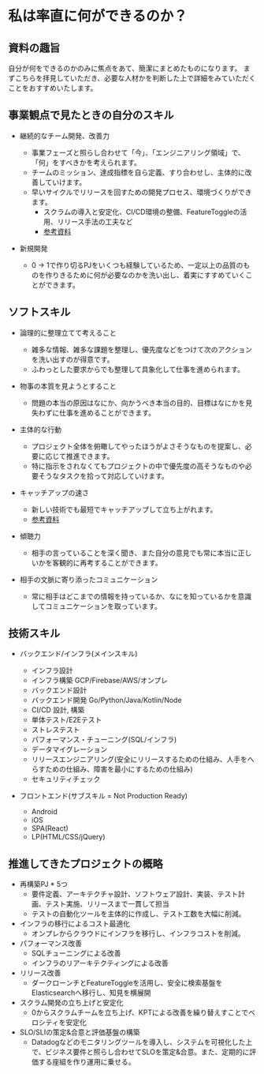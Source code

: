 # 私は率直に何ができるのか？

## 資料の趣旨
自分が何をできるのかのみに焦点をあて、簡潔にまとめたものになります。
まずこちらを拝見していただき、必要な人材かを判断した上で詳細をみていただくことをおすすめいたします。

## 事業観点で見たときの自分のスキル
- 継続的なチーム開発、改善力
    - 事業フェーズと照らし合わせて「今」、「エンジニアリング領域」で、「何」をすべきかを考えられます。
    - チームのミッション、達成指標を自ら定義、すり合わせし、主体的に改善していけます。
    - 早いサイクルでリリースを回すための開発プロセス、環境づくりができます。
        - スクラムの導入と安定化、CI/CD環境の整備、FeatureToggleの活用、リリース手法の工夫など
        - [参考資料](https://speakerdeck.com/taisho6339/jian-suo-ji-pan-woan-quan-nielasticsearchnizhi-kihuan-erutameniyatutakoto) 

- 新規開発
    - 0 -> 1で作り切るPJをいくつも経験しているため、一定以上の品質のものを作りきるために何が必要なのかを洗い出し、着実にすすめていくことができます。

## ソフトスキル
- 論理的に整理立てて考えること
    - 雑多な情報、雑多な課題を整理し、優先度などをつけて次のアクションを洗い出すのが得意です。
    - ふわっとした要求からでも整理して具象化して仕事を進められます。

- 物事の本質を見ようとすること
    - 問題の本当の原因はなにか、向かうべき本当の目的、目標はなにかを見失わずに仕事を進めることができます。

- 主体的な行動
    - プロジェクト全体を俯瞰してやったほうがよさそうなものを提案し、必要に応じて推進できます。
    - 特に指示をされなくてもプロジェクトの中で優先度の高そうなものや必要そうなタスクを拾って対応していけます。

- キャッチアップの速さ
    - 新しい技術でも最短でキャッチアップして立ち上がれます。
    - [参考資料](https://medium.com/athome-engineer-blog/ios%E7%B5%8C%E9%A8%930%E3%81%AE%E3%82%A8%E3%83%B3%E3%82%B8%E3%83%8B%E3%82%A2%E3%81%8C%E3%82%A2%E3%83%97%E3%83%AA%E3%82%92%E6%9C%80%E7%9F%AD%E3%81%A7%E3%83%AA%E3%83%AA%E3%83%BC%E3%82%B9%E3%81%99%E3%82%8B%E3%81%BE%E3%81%A7%E3%81%AB%E3%82%84%E3%81%A3%E3%81%9F%E3%81%93%E3%81%A8-e9726978377f)  

- 傾聴力
    - 相手の言っていることを深く聞き、また自分の意見でも常に本当に正しいかを客観的に再考することができます。

- 相手の文脈に寄り添ったコミュニケーション
    - 常に相手はどこまでの情報を持っているか、なにを知っているかを意識してコミュニケーションを取っています。

## 技術スキル
- バックエンド/インフラ(メインスキル)
    - インフラ設計
    - インフラ構築 GCP/Firebase/AWS/オンプレ
    - バックエンド設計
    - バックエンド開発 Go/Python/Java/Kotlin/Node
    - CI/CD 設計, 構築
    - 単体テスト/E2Eテスト
    - ストレステスト
    - パフォーマンス・チューニング(SQL/インフラ)
    - データマイグレーション
    - リリースエンジニアリング(安全にリリースするための仕組み、人手をへらすための仕組み、障害を最小にするための仕組み)
    - セキュリティチェック

- フロントエンド(サブスキル = Not Production Ready)
    - Android
    - iOS
    - SPA(React)
    - LP(HTML/CSS/jQuery)

## 推進してきたプロジェクトの概略
- 再構築PJ * 5つ
    - 要件定義、アーキテクチャ設計、ソフトウェア設計、実装、テスト計画、テスト実施、リリースまで一貫して担当
    - テストの自動化ツールを主体的に作成し、テスト工数を大幅に削減。
- インフラの移行によるコスト最適化
    - オンプレからクラウドにインフラを移行し、インフラコストを削減。
- パフォーマンス改善
    - SQLチューニングによる改善
    - インフラのリアーキテクティングによる改善
- リリース改善
    - ダークローンチとFeatureToggleを活用し、安全に検索基盤をElasticsearchへ移行し、知見を横展開
- スクラム開発の立ち上げと安定化
    - 0からスクラムチームを立ち上げ、KPTによる改善を繰り替えすことでベロシティを安定化
- SLO/SLIの策定&合意と評価基盤の構築
    - Datadogなどのモニタリングツールを導入し、システムを可視化した上で、ビジネス要件と照らし合わせてSLOを策定&合意。また、定期的に評価する座組を作り運用に乗せる。